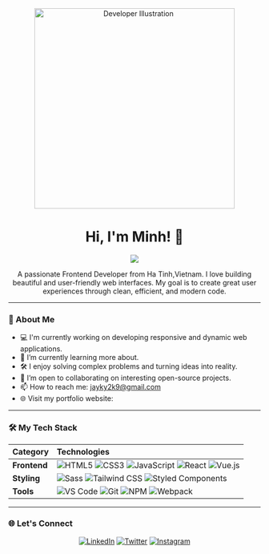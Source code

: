 <div align="center">
  <img src="https://raw.githubusercontent.com/MicaelliMedeiros/micaellimedeiros/master/image/computer-illustration.png" width="400"  alt="Developer Illustration">
</div>

<h1 align="center">Hi, I'm Minh! 👋</h1>
<p align="center">
  <img src="https://readme-typing-svg.herokuapp.com?font=JetBrains+Mono&weight=500&size=24&duration=3000&pause=1000&color=FF4B1F&center=true&vCenter=true&width=550&lines=Frontend+Developer;Website+Deverlop;Always+Learning+New+Things" />
</p>
<p align="center">
  A passionate Frontend Developer from Ha Tinh,Vietnam. I love building beautiful and user-friendly web interfaces. My goal is to create great user experiences through clean, efficient, and modern code.
</p>

---

### 🚀 About Me

-   💻 I'm currently working on developing responsive and dynamic web applications.
-   🌱 I’m currently learning more about.
-   🛠️ I enjoy solving complex problems and turning ideas into reality.
-   🤝 I’m open to collaborating on interesting open-source projects.
-   📫 How to reach me: jayky2k9@gmail.com
-   🌐 Visit my portfolio website: 

---

### 🛠️ My Tech Stack

| Category | Technologies |
| :--- | :--- |
| **Frontend** | ![HTML5](https://img.shields.io/badge/HTML5-E34F26?style=for-the-badge&logo=html5&logoColor=white) ![CSS3](https://img.shields.io/badge/CSS3-1572B6?style=for-the-badge&logo=css3&logoColor=white) ![JavaScript](https://img.shields.io/badge/JavaScript-F7DF1E?style=for-the-badge&logo=javascript&logoColor=black) ![React](https://img.shields.io/badge/React-20232A?style=for-the-badge&logo=react&logoColor=61DAFB) ![Vue.js](https://img.shields.io/badge/Vue.js-35495E?style=for-the-badge&logo=vue.js&logoColor=4FC08D) |
| **Styling** | ![Sass](https://img.shields.io/badge/Sass-CC6699?style=for-the-badge&logo=sass&logoColor=white) ![Tailwind CSS](https://img.shields.io/badge/Tailwind_CSS-38B2AC?style=for-the-badge&logo=tailwind-css&logoColor=white) ![Styled Components](https://img.shields.io/badge/Styled-Components-DB7093?style=for-the-badge&logo=styled-components&logoColor=white) |
| **Tools** | ![VS Code](https://img.shields.io/badge/VS_Code-007ACC?style=for-the-badge&logo=visual-studio-code&logoColor=white) ![Git](https://img.shields.io/badge/Git-F05032?style=for-the-badge&logo=git&logoColor=white) ![NPM](https://img.shields.io/badge/NPM-CB3837?style=for-the-badge&logo=npm&logoColor=white) ![Webpack](https://img.shields.io/badge/Webpack-8DD6F9?style=for-the-badge&logo=Webpack&logoColor=white) |

---
### 🌐 Let's Connect

<p align="center">
  <a href="https://linkedin.com/in/[tên-người-dùng-linkedin]"><img src="https://img.shields.io/badge/LinkedIn-0077B5?style=for-the-badge&logo=linkedin&logoColor=white" alt="LinkedIn"></a>
  <a href="https://twitter.com/[tên-người-dùng-twitter]"><img src="https://img.shields.io/badge/Twitter-1DA1F2?style=for-the-badge&logo=twitter&logoColor=white" alt="Twitter"></a>
  <a href="https://www.instagram.com/[tên-người-dùng-instagram]"><img src="https://img.shields.io/badge/Instagram-E4405F?style=for-the-badge&logo=instagram&logoColor=white" alt="Instagram"></a>
</p>
